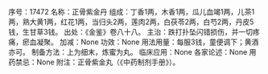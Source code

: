 序号：17472
名称：正骨紫金丹
组成：丁香1两，木香1两，瓜儿血竭1两，儿茶1两，熟大黄1两，红花1两，当归头2两，莲肉2两，白茯苓2两，白芍2两，丹皮5钱，生甘草3钱。
出处：《金鉴》卷八十八。
主治：跌打扑坠闪错损伤，并一切疼痛，瘀血凝聚。
加减：None
功效：None
用法用量：每服3钱，童便调下；黄酒亦可。
制备方法：上为细末，炼蜜为丸。
临床应用：None
各家论述：None
用药禁忌：None
附注：正骨紫金丸（《中药制剂手册》）。
